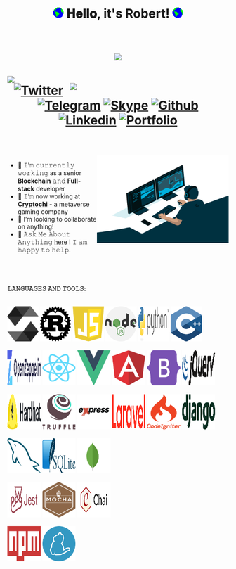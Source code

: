 <h1 align="center">
  <img src="https://github.com/crazy010323/crazy010323/blob/main/Earth.gif" width="24px" style="max-width:100%;">
  𝐇𝐞𝐥𝐥𝐨, it's Robert!
  <img src="https://github.com/crazy010323/crazy010323/blob/main/Earth.gif" width="24px" style="max-width:100%;">
  
  <br /><img src="https://profile-counter.glitch.me/crazy010323/count.svg" />
  <br />
  <div align=center>
  <img align=left width=420 src="https://github-readme-stats.vercel.app/api?username=crazy010323&hide=prs&theme=onedark&layout=compact&hide_border=true&show_icons=true" />
  <img align=right width=362 src="https://github-readme-streak-stats.herokuapp.com/?user=crazy010323&theme=onedark" />
  
  [![Twitter](https://img.shields.io/badge/-Twitter-blue?style=flat&logo=Twitter&logoColor=white)](https://twitter.com/crazy010323)
  [![Telegram](https://img.shields.io/badge/-Telegram-000?style=flat&logo=Telegram&logoColor=white)](https://t.me/crazydev0407)
  [![Skype](https://img.shields.io/badge/-Skype-grey?style=flat&logo=Skype&logoColor=white)](live:.cid.7117ab74680529ef)
  [![Github](https://img.shields.io/badge/-Github-000?style=flat&logo=Github&logoColor=white)](https://github.com/crazy010323)
  [![Linkedin](https://img.shields.io/badge/-LinkedIn-blue?style=flat&logo=Linkedin&logoColor=white)](https://www.linkedin.com/in/robert-carden/)
  [![Portfolio](https://img.shields.io/badge/-Portfolio-green?style=flat&logo=iota&logoColor=white)](https://crazy-dev-legend.netlify.app/)
  </div>

</h1>

<br/>
<br/>
<a target="_blank">
  <img align="right" height="200" width="300" alt="GIF" src="https://github.com/crazy010323/crazy010323/blob/main/coder.gif">
</a>

- 🔭 𝙸’𝚖 𝚌𝚞𝚛𝚛𝚎𝚗𝚝𝚕𝚢 𝚠𝚘𝚛𝚔𝚒𝚗𝚐 as a senior **Blockchain** 𝚊𝚗𝚍 **Full-stack** developer
- 🌱 𝙸’𝚖 now working at [**Cryptochi**](https://www.linkedin.com/company/cryptochi) - a metaverse gaming company
- 🤔 I’m looking to collaborate on anything!
- 💬 𝙰𝚜𝚔 𝙼𝚎 𝙰𝚋𝚘𝚞𝚝 𝙰𝚗𝚢𝚝𝚑𝚒𝚗𝚐 [here](https://t.me/crazydev0407/) ! 𝙸 𝚊𝚖 𝚑𝚊𝚙𝚙𝚢 𝚝𝚘 𝚑𝚎𝚕𝚙.


<br/>

#


**𝙻𝙰𝙽𝙶𝚄𝙰𝙶𝙴𝚂 𝙰𝙽𝙳 𝚃𝙾𝙾𝙻𝚂:**  
<br/>
<p>
  <code><img width="14%" height="80px" src="https://github.com/crazy010323/crazy010323/blob/main/solidity.svg"></code>
  <code><img width="14%" height="80px" src="https://github.com/crazy010323/crazy010323/blob/main/rust.svg"></code>
  <code><img width="14%" height="80px" src="https://github.com/crazy010323/crazy010323/blob/main/javascript.svg"></code>
  <code><img width="14%" height="80px" src="https://github.com/crazy010323/crazy010323/blob/main/nodejs.svg"></code>
  <code><img width="14%" height="80px" src="https://github.com/crazy010323/crazy010323/blob/main/python.svg"></code>
  <code><img width="14%" height="80px" src="https://github.com/crazy010323/crazy010323/blob/main/c++.svg"></code>
  <br />
  <br />
  <code><img width="15%" height="80px" src="https://github.com/crazy010323/crazy010323/blob/main/openzeppelin.svg"></code>
  <code><img width="15%" height="80px" src="https://github.com/crazy010323/crazy010323/blob/main/react.svg"></code>
  <code><img width="15%" height="80px" src="https://github.com/crazy010323/crazy010323/blob/main/vue.svg"></code>
  <code><img width="15%" height="80px" src="https://github.com/crazy010323/crazy010323/blob/main/angular.svg"></code>
  <code><img width="15%" height="80px" src="https://github.com/crazy010323/crazy010323/blob/main/bootstrap.svg"></code>
  <code><img width="15%" height="80px" src="https://github.com/crazy010323/crazy010323/blob/main/jquery.svg"></code>
  <br />
  <br />
  <code><img width="15%" height="80px" src="https://github.com/crazy010323/crazy010323/blob/main/hardhat.svg"></code>
  <code><img width="15%" height="80px" src="https://github.com/crazy010323/crazy010323/blob/main/truffle.svg"></code>
  <code><img width="15%" height="80px" src="https://github.com/crazy010323/crazy010323/blob/main/express.svg"></code>
  <code><img width="15%" height="80px" src="https://github.com/crazy010323/crazy010323/blob/main/laravel.svg"></code>
  <code><img width="15%" height="80px" src="https://github.com/crazy010323/crazy010323/blob/main/codeigniter.svg"></code>
  <code><img width="15%" height="80px" src="https://github.com/crazy010323/crazy010323/blob/main/django.svg"></code>
  <br />
  <br />
  <code><img width="15%" height="80px" src="https://github.com/crazy010323/crazy010323/blob/main/mysql.svg"></code>
  <code><img width="15%" height="80px" src="https://github.com/crazy010323/crazy010323/blob/main/sqlite.svg"></code>
  <code><img width="15%" height="80px" src="https://github.com/crazy010323/crazy010323/blob/main/mongodb.svg"></code>
  <br />
  <br />
  <code><img width="15%" height="80px" src="https://github.com/crazy010323/crazy010323/blob/main/jest.svg"></code>
  <code><img width="15%" height="80px" src="https://github.com/crazy010323/crazy010323/blob/main/mocha.svg"></code>
  <code><img width="15%" height="80px" src="https://github.com/crazy010323/crazy010323/blob/main/chai.svg"></code>
  <br />
  <br />
  <code><img width="15%" height="80px" src="https://github.com/crazy010323/crazy010323/blob/main/npm.svg"></code>
  <code><img width="15%" height="80px" src="https://github.com/crazy010323/crazy010323/blob/main/yarn.svg"></code>
</p>
